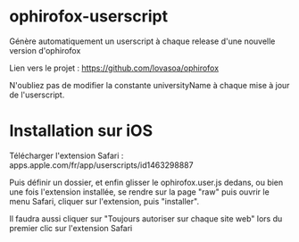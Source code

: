 # ophirofox-userscript
Génère automatiquement un userscript à chaque release d'une nouvelle version d'ophirofox


Lien vers le projet : https://github.com/lovasoa/ophirofox

N'oubliez pas de modifier la constante universityName à chaque mise à jour de l'userscript.


# Installation sur iOS 

Télécharger l'extension Safari : apps.apple.com/fr/app/userscripts/id1463298887

Puis définir un dossier, et enfin glisser le ophirofox.user.js dedans, ou bien une fois l'extension installée, se rendre sur la page "raw" puis ouvrir le menu Safari, cliquer sur l'extension, puis "installer".

Il faudra aussi cliquer sur "Toujours autoriser sur chaque site web" lors du premier clic sur l'extension Safari
